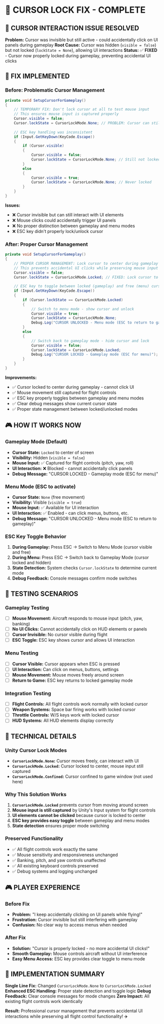 # 🎯 CURSOR LOCK FIX - COMPLETE

## 🚀 **CURSOR INTERACTION ISSUE RESOLVED**

**Problem:** Cursor was invisible but still active - could accidentally click on UI panels during gameplay
**Root Cause:** Cursor was hidden (`visible = false`) but not locked (`lockState = None`), allowing UI interactions
**Status:** ✅ **FIXED** - Cursor now properly locked during gameplay, preventing accidental UI clicks

## 🔧 **FIX IMPLEMENTED**

### **Before: Problematic Cursor Management**
```csharp
private void SetupCursorForGameplay()
{
    // TEMPORARY FIX: Don't lock cursor at all to test mouse input
    // This ensures mouse input is captured properly
    Cursor.visible = false;
    Cursor.lockState = CursorLockMode.None; // PROBLEM: Cursor can still click UI!
    
    // ESC key handling was inconsistent
    if (Input.GetKeyDown(KeyCode.Escape))
    {
        if (Cursor.visible)
        {
            Cursor.visible = false;
            Cursor.lockState = CursorLockMode.None; // Still not locked!
        }
        else
        {
            Cursor.visible = true;
            Cursor.lockState = CursorLockMode.None; // Never locked
        }
    }
}
```

**Issues:**
- ❌ Cursor invisible but can still interact with UI elements
- ❌ Mouse clicks could accidentally trigger UI panels
- ❌ No proper distinction between gameplay and menu modes
- ❌ ESC key didn't properly lock/unlock cursor

### **After: Proper Cursor Management**
```csharp
private void SetupCursorForGameplay()
{
    // PROPER CURSOR MANAGEMENT: Lock cursor to center during gameplay
    // This prevents accidental UI clicks while preserving mouse input for flight controls
    Cursor.visible = false;
    Cursor.lockState = CursorLockMode.Locked; // FIXED: Lock cursor to center
    
    // ESC key to toggle between locked (gameplay) and free (menu) cursor modes
    if (Input.GetKeyDown(KeyCode.Escape))
    {
        if (Cursor.lockState == CursorLockMode.Locked)
        {
            // Switch to menu mode - show cursor and unlock
            Cursor.visible = true;
            Cursor.lockState = CursorLockMode.None;
            Debug.Log("CURSOR UNLOCKED - Menu mode (ESC to return to gameplay)");
        }
        else
        {
            // Switch back to gameplay mode - hide cursor and lock
            Cursor.visible = false;
            Cursor.lockState = CursorLockMode.Locked;
            Debug.Log("CURSOR LOCKED - Gameplay mode (ESC for menu)");
        }
    }
}
```

**Improvements:**
- ✅ Cursor locked to center during gameplay - cannot click UI
- ✅ Mouse movement still captured for flight controls
- ✅ ESC key properly toggles between gameplay and menu modes
- ✅ Clear debug messages show current cursor state
- ✅ Proper state management between locked/unlocked modes

## 🎮 **HOW IT WORKS NOW**

### **Gameplay Mode (Default)**
- **Cursor State:** `Locked` to center of screen
- **Visibility:** Hidden (`visible = false`)
- **Mouse Input:** ✅ Captured for flight controls (pitch, yaw, roll)
- **UI Interaction:** ❌ Blocked - cannot accidentally click panels
- **Debug Message:** "CURSOR LOCKED - Gameplay mode (ESC for menu)"

### **Menu Mode (ESC to activate)**
- **Cursor State:** `None` (free movement)
- **Visibility:** Visible (`visible = true`)
- **Mouse Input:** ✅ Available for UI interaction
- **UI Interaction:** ✅ Enabled - can click menus, buttons, etc.
- **Debug Message:** "CURSOR UNLOCKED - Menu mode (ESC to return to gameplay)"

### **ESC Key Toggle Behavior**
1. **During Gameplay:** Press ESC → Switch to Menu Mode (cursor visible and free)
2. **During Menu:** Press ESC → Switch back to Gameplay Mode (cursor locked and hidden)
3. **State Detection:** System checks `Cursor.lockState` to determine current mode
4. **Debug Feedback:** Console messages confirm mode switches

## 🧪 **TESTING SCENARIOS**

### **Gameplay Testing**
- [ ] **Mouse Movement:** Aircraft responds to mouse input (pitch, yaw, banking)
- [ ] **No UI Clicks:** Cannot accidentally click on HUD elements or panels
- [ ] **Cursor Invisible:** No cursor visible during flight
- [ ] **ESC Toggle:** ESC key shows cursor and allows UI interaction

### **Menu Testing**
- [ ] **Cursor Visible:** Cursor appears when ESC is pressed
- [ ] **UI Interaction:** Can click on menus, buttons, settings
- [ ] **Mouse Movement:** Mouse moves freely around screen
- [ ] **Return to Game:** ESC key returns to locked gameplay mode

### **Integration Testing**
- [ ] **Flight Controls:** All flight controls work normally with locked cursor
- [ ] **Weapon Systems:** Space bar firing works with locked cursor
- [ ] **Throttle Controls:** W/S keys work with locked cursor
- [ ] **HUD Systems:** All HUD elements display correctly

## 🎯 **TECHNICAL DETAILS**

### **Unity Cursor Lock Modes**
- **`CursorLockMode.None`:** Cursor moves freely, can interact with UI
- **`CursorLockMode.Locked`:** Cursor locked to center, mouse input still captured
- **`CursorLockMode.Confined`:** Cursor confined to game window (not used here)

### **Why This Solution Works**
1. **`CursorLockMode.Locked`** prevents cursor from moving around screen
2. **Mouse input is still captured** by Unity's Input system for flight controls
3. **UI elements cannot be clicked** because cursor is locked to center
4. **ESC key provides easy toggle** between gameplay and menu modes
5. **State detection** ensures proper mode switching

### **Preserved Functionality**
- ✅ All flight controls work exactly the same
- ✅ Mouse sensitivity and responsiveness unchanged
- ✅ Banking, pitch, and yaw controls unaffected
- ✅ All existing keyboard controls preserved
- ✅ Debug systems and logging unchanged

## 🎮 **PLAYER EXPERIENCE**

### **Before Fix**
- **Problem:** "I keep accidentally clicking on UI panels while flying!"
- **Frustration:** Cursor invisible but still interfering with gameplay
- **Confusion:** No clear way to access menus when needed

### **After Fix**
- **Solution:** "Cursor is properly locked - no more accidental UI clicks!"
- **Smooth Gameplay:** Mouse controls aircraft without UI interference
- **Easy Menu Access:** ESC key provides clear toggle to menu mode

## 🔧 **IMPLEMENTATION SUMMARY**

**Single Line Fix:** Changed `CursorLockMode.None` to `CursorLockMode.Locked`
**Enhanced ESC Handling:** Proper state detection and toggle logic
**Debug Feedback:** Clear console messages for mode changes
**Zero Impact:** All existing flight controls work identically

**Result:** Professional cursor management that prevents accidental UI interactions while preserving all flight control functionality! ✈️
